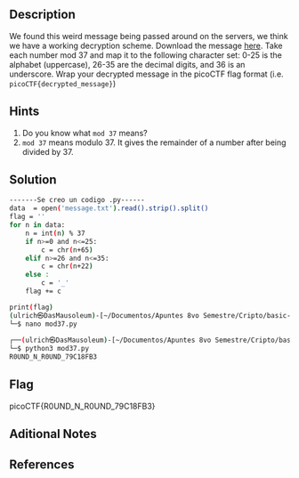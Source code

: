 ## Description
We found this weird message being passed around on the servers, we think we have a working decryption scheme. Download the message [here](https://artifacts.picoctf.net/c/127/message.txt). Take each number mod 37 and map it to the following character set: 0-25 is the alphabet (uppercase), 26-35 are the decimal digits, and 36 is an underscore. Wrap your decrypted message in the picoCTF flag format (i.e. `picoCTF{decrypted_message}`)

## Hints
1. Do you know what `mod 37` means?
2. `mod 37` means modulo 37. It gives the remainder of a number after being divided by 37.

## Solution


```bash
-------Se creo un codigo .py------
data  = open('message.txt').read().strip().split()
flag = ''
for n in data:
	n = int(n) % 37
	if n>=0 and n<=25:
		c = chr(n+65)
	elif n>=26 and n<=35:
		c = chr(n+22)
	else :
		c = '_'
	flag += c

print(flag)
(ulrich㉿DasMausoleum)-[~/Documentos/Apuntes 8vo Semestre/Cripto/basic-Mod1]
└─$ nano mod37.py   
                                                                                
┌──(ulrich㉿DasMausoleum)-[~/Documentos/Apuntes 8vo Semestre/Cripto/basic-Mod1]
└─$ python3 mod37.py
R0UND_N_R0UND_79C18FB3
```

## Flag
picoCTF{R0UND_N_R0UND_79C18FB3}
## Aditional Notes

## References

